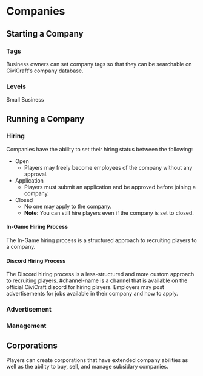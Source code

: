 # Companies

## Starting a Company
### Tags
Business owners can set company tags so that they can be searchable on CiviCraft's company database. 
### Levels
Small Business

## Running a Company
### Hiring
Companies have the ability to set their hiring status between the following:
- Open
  - Players may freely become employees of the company without any approval.
- Application
  - Players must submit an application and be approved before joining a company.
- Closed
  - No one may apply to the company.
  - **Note:** You can still hire players even if the company is set to closed.

#### In-Game Hiring Process
The In-Game hiring process is a structured approach to recruiting players to a company.
#### Discord Hiring Process
The Discord hiring process is a less-structured and more custom approach to recruiting players. #channel-name is a channel that is available on the official CiviCraft discord for hiring players. Employers may post advertisements for jobs available in their company and how to apply.


### Advertisement
### Management
## Corporations
Players can create corporations that have extended company abilities as well as the ability to buy, sell, and manage subsidary companies.

